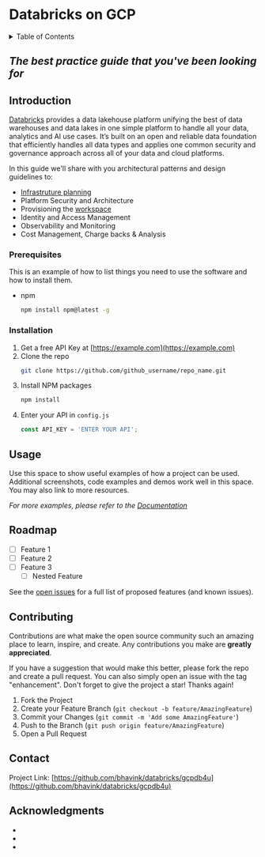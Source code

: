 # Databricks on GCP

<!--<div id="top"></div>-->
<!-- TABLE OF CONTENTS -->
<details>
  <summary>Table of Contents</summary>
  <ol>
    <li><a href="#introduction">Introduction</a></li>
    <li><a href="#introduction">Introduction</a></li>
    <li>
      <a href="#getting started">Getting Started</a>
      <ul>
        <li><a href="#prerequisites">Prerequisites</a></li>
        <li><a href="#installation">Installation</a></li>
      </ul>
    </li>
    <li><a href="#usage">Usage</a></li>
    <li><a href="#roadmap">Roadmap</a></li>
    <li><a href="#contributing">Contributing</a></li>
    <li><a href="#license">License</a></li>
    <li><a href="#contact">Contact</a></li>
    <li><a href="#acknowledgments">Acknowledgments</a></li>
  </ol>
</details>

## _The best practice guide that you've been looking for_

## Introduction

[Databricks](https://www.databricks.com) provides a data lakehouse platform unifying the best of data warehouses and data lakes in one simple platform to handle all your data, analytics and AI use cases. It’s built on an open and reliable data foundation that efficiently handles all data types and applies one common security and governance approach across all of your data and cloud platforms.

In this guide we'll share with you architectural patterns and design guidelines to:
* [Infrastruture planning](Infrastructure-Planning.md)
* Platform Security and Architecture
* Provisioning the [workspace](https://docs.gcp.databricks.com/workspace/index.html)
* Identity and Access Management
* Observability and Monitoring
* Cost Management, Charge backs & Analysis















### Prerequisites

This is an example of how to list things you need to use the software and how to install them.
* npm
  ```sh
  npm install npm@latest -g
  ```

### Installation

1. Get a free API Key at [https://example.com](https://example.com)
2. Clone the repo
   ```sh
   git clone https://github.com/github_username/repo_name.git
   ```
3. Install NPM packages
   ```sh
   npm install
   ```
4. Enter your API in `config.js`
   ```js
   const API_KEY = 'ENTER YOUR API';
   ```
   
<!-- USAGE EXAMPLES -->
## Usage

Use this space to show useful examples of how a project can be used. Additional screenshots, code examples and demos work well in this space. You may also link to more resources.

_For more examples, please refer to the [Documentation](https://example.com)_





<!-- ROADMAP -->
## Roadmap

- [ ] Feature 1
- [ ] Feature 2
- [ ] Feature 3
    - [ ] Nested Feature

See the [open issues](https://github.com/github_username/repo_name/issues) for a full list of proposed features (and known issues).




<!-- CONTRIBUTING -->
## Contributing

Contributions are what make the open source community such an amazing place to learn, inspire, and create. Any contributions you make are **greatly appreciated**.

If you have a suggestion that would make this better, please fork the repo and create a pull request. You can also simply open an issue with the tag "enhancement".
Don't forget to give the project a star! Thanks again!

1. Fork the Project
2. Create your Feature Branch (`git checkout -b feature/AmazingFeature`)
3. Commit your Changes (`git commit -m 'Add some AmazingFeature'`)
4. Push to the Branch (`git push origin feature/AmazingFeature`)
5. Open a Pull Request



<!-- CONTACT -->
## Contact

Project Link: [https://github.com/bhavink/databricks/gcpdb4u](https://github.com/bhavink/databricks/gcpdb4u)


<!-- ACKNOWLEDGMENTS -->
## Acknowledgments

* []()
* []()
* []()

<!-- MARKDOWN LINKS & IMAGES -->
<!-- https://www.markdownguide.org/basic-syntax/#reference-style-links -->
